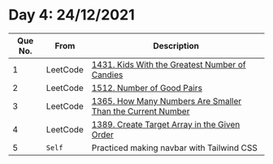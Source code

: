 # Day 4: 24/12/2021

| Que No. | From | Description |
| --- | --- | --- |
| 1 | LeetCode | [1431. Kids With the Greatest Number of Candies](https://leetcode.com/problems/kids-with-the-greatest-number-of-candies/) |
| 2 | LeetCode | [1512. Number of Good Pairs](https://leetcode.com/problems/number-of-good-pairs/) |
| 3 | LeetCode | [1365. How Many Numbers Are Smaller Than the Current Number](https://leetcode.com/problems/how-many-numbers-are-smaller-than-the-current-number/) |
| 4 | LeetCode | [1389. Create Target Array in the Given Order](https://leetcode.com/problems/create-target-array-in-the-given-order/) |
| 5 | `Self`| Practiced making navbar with Tailwind CSS |
